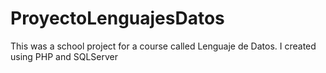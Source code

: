 # ProyectoLenguajesDatos
 This was a school project for a course called Lenguaje de Datos. I created using PHP and SQLServer
